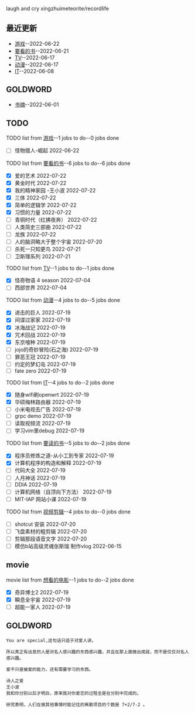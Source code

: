 
laugh and cry
xingzhuimeteorite/recordlife
## 最近更新
- [游戏](https://github.com/xingzhuimeteorite/recordlife/issues/11)--2022-06-22
- [要看的书](https://github.com/xingzhuimeteorite/recordlife/issues/10)--2022-06-21
- [TV](https://github.com/xingzhuimeteorite/recordlife/issues/9)--2022-06-17
- [动漫](https://github.com/xingzhuimeteorite/recordlife/issues/8)--2022-06-17
- [IT](https://github.com/xingzhuimeteorite/recordlife/issues/7)--2022-06-08
## GOLDWORD
- [书摘](https://github.com/xingzhuimeteorite/recordlife/issues/2)--2022-06-01
## TODO
TODO list from [游戏](https://github.com/xingzhuimeteorite/recordlife/issues/11)--1 jobs to do--0 jobs done
- [ ]  怪物猎人-崛起 2022-06-22

TODO list from [要看的书](https://github.com/xingzhuimeteorite/recordlife/issues/10)--6 jobs to do--6 jobs done
- [x] 爱的艺术 2022-07-22
- [x] 黄金时代 2022-07-22
- [x] 我的精神家园  -王小波 2022-07-22
- [x] 三体 2022-07-22
- [x] 简单的逻辑学 2022-07-22
- [x] 习惯的力量 2022-07-22
- [ ] 青铜时代（红拂夜奔） 2022-07-22
- [ ] 人类简史三部曲 2022-07-22
- [ ] 龙族 2022-07-22
- [ ] 人的脑洞略大于整个宇宙 2022-07-20
- [ ] 杀死一只知更鸟  2022-07-21
- [ ] 卫斯理系列 2022-07-21

TODO list from [TV](https://github.com/xingzhuimeteorite/recordlife/issues/9)--1 jobs to do--1 jobs done
- [x] 怪奇物语 4 season 2022-07-04
- [ ] 西部世界 2022-07-04

TODO list from [动漫](https://github.com/xingzhuimeteorite/recordlife/issues/8)--4 jobs to do--5 jobs done
- [x] 进击的巨人 2022-07-19
- [x] 间谍过家家 2022-07-19
- [x] 冰海战记 2022-07-19
- [x] 咒术回战  2022-07-19
- [x] 东京喰种 2022-07-19
- [ ] jojo的奇妙冒险(石之海) 2022-07-19
- [ ] 罪恶王冠 2022-07-19
- [ ] 约定的梦幻岛 2022-07-19
- [ ] fate zero 2022-07-19

TODO list from [IT](https://github.com/xingzhuimeteorite/recordlife/issues/7)--4 jobs to do--2 jobs done
- [x] 随身wifi刷openwrt 2022-07-19
- [x] 华硕梅林路由器 2022-07-19
- [ ] 小米电视去广告 2022-07-19
- [ ] grpc demo 2022-07-19
- [ ] 读取视频流  2022-07-19
- [ ] 学习vim里debug 2022-07-19

TODO list from [要读的书](https://github.com/xingzhuimeteorite/recordlife/issues/6)--5 jobs to do--2 jobs done
- [x] 程序员修炼之道-从小工到专家 2022-07-19
- [x] 计算机程序的构造和解释 2022-07-19
- [ ] 代码大全 2022-07-19
- [ ] 人月神话  2022-07-19
- [ ] DDIA 2022-07-19
- [ ] 计算机网络（自顶向下方法） 2022-07-19
- [ ] MIT-IAP 网站小课  2022-07-19

TODO list from [视频剪辑](https://github.com/xingzhuimeteorite/recordlife/issues/4)--4 jobs to do--0 jobs done
- [ ] shotcut 安装 2022-07-20
- [ ] 飞盘素材的粗剪辑 2022-07-20
- [ ]  剪辑那段语音文字 2022-07-20
- [ ] 模仿b站高级灵魂张斯瑞 制作vlog 2022-06-15

## movie
movie list from [想看的电影](https://github.com/xingzhuimeteorite/recordlife/issues/5)--1 jobs to do--2 jobs done
- [x] 奇异博士2 2022-07-19
- [x] 瞬息全宇宙 2022-07-19
- [ ] 超能一家人 2022-07-19

## GOLDWORD
 ```
You are special,这句话只适于对爱人讲。
```
```
所以真正有出息的人是对名人感兴趣的东西感兴趣，并且在那上面做出成就，而不是仅仅对名人感兴趣。
```
```
爱不只是被爱的能力，还有需要学习的东西。
```
```
诗人之爱 
王小波
我和你分别以后才明白，原来我对你爱恋的过程全是在分别中完成的。
```
```
研究表明，人们在做其他事情时能记住的离散项目的个数是 7+2/7-2 。 
```
